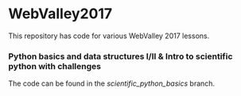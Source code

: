 # WebValley2017

This repository has code for various WebValley 2017 lessons.

### Python basics and data structures I/II & Intro to scientific python with challenges
The code can be found in the *scientific_python_basics* branch.
